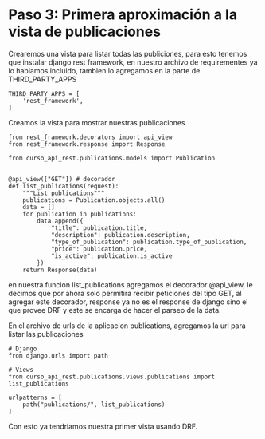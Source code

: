 # Paso 3: Primera aproximación a la vista de publicaciones

Crearemos una vista para listar todas las publiciones, para esto tenemos que instalar django rest framework, en nuestro archivo de requirementes ya lo habiamos incluido, tambien lo agregamos en la parte de THIRD_PARTY_APPS

```
THIRD_PARTY_APPS = [
    'rest_framework',
]
```

Creamos la vista para mostrar nuestras publicaciones

```
from rest_framework.decorators import api_view
from rest_framework.response import Response

from curso_api_rest.publications.models import Publication


@api_view(["GET"]) # decorador
def list_publications(request):
    """List publications"""
    publications = Publication.objects.all()
    data = []
    for publication in publications:
        data.append({
            "title": publication.title,
            "description": publication.description,
            "type_of_publication": publication.type_of_publication,
            "price": publication.price,
            "is_active": publication.is_active
        })
    return Response(data)
```

en nuestra funcion list_publications agregamos el decorador @api_view, le decimos que por ahora solo permitira recibir peticiones del tipo GET, al agregar este decorador, response ya no es el response de django sino el que provee DRF y este se encarga de hacer el parseo de la data.

En el archivo de urls de la aplicacion publications, agregamos la url para listar las publicaciones

```
# Django
from django.urls import path

# Views
from curso_api_rest.publications.views.publications import list_publications

urlpatterns = [
    path("publications/", list_publications)
]
```
Con esto ya tendriamos nuestra primer vista usando DRF.
